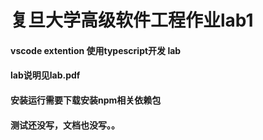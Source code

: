 # 复旦大学高级软件工程作业lab1
#### vscode extention 使用typescript开发 lab
#### lab说明见lab.pdf
#### 安装运行需要下载安装npm相关依赖包


#### 测试还没写，文档也没写。。
